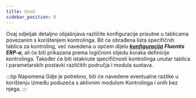 ```yaml
---
title: Uvod
sidebar_position: 0
---
```


Ovaj odjeljak detaljno objašnjava različite konfiguracije prisutne u tablicama povezanim s korištenjem kontrolinga.
Bit će obrađena lista specifičnih tablica za kontroling, već navedena u općem dijelu [***konfiguracija***](/docs/configurations/configuration) ***Fluentis ERP-a***, ali će biti prikazana prema logičnom slijedu koraka definicije kontrolinga. Također će biti
istaknute specifičnosti kontrolinga unutar tablica i parametarskih postavki različitih područja i modula sustava.


:::tip Napomena
Gdje je potrebno, biti će navedene eventualne razlike u korištenju između poduzeća s aktivnim modulom Kontrolinga i onih bez njega.
:::

